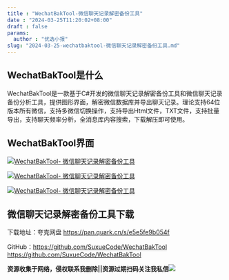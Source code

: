 ```yaml
---
title : "WechatBakTool-微信聊天记录解密备份工具"
date : "2024-03-25T11:20:02+08:00"
draft : false
params:
  author : "优选小报"
slug: "2024-03-25-wechatbaktool-微信聊天记录解密备份工具.md"
---
```


## WechatBakTool是什么

WechatBakTool是一款基于C#开发的微信聊天记录解密备份工具和微信聊天记录备份分析工具，提供图形界面，解密微信数据库并导出聊天记录。理论支持64位版本所有微信，支持多微信切换操作，支持导出Html文件，TXT文件，支持批量导出，支持聊天频率分析，全消息库内容搜索，下载解压即可使用。

## WechatBakTool界面

[![WechatBakTool-
微信聊天记录解密备份工具](//img7-1.zhekoulieshou.com/mmbiz_jpg/iaHBVewvSIbAjcr9g6TlCXSfiaDqkbzuEzkSSUqBclRzhG3OoXVB0DvdpWrqkhJ3eUXdlrTJntic5GgIQBvdxiameA/0)](//img7-1.zhekoulieshou.com/mmbiz_jpg/iaHBVewvSIbAjcr9g6TlCXSfiaDqkbzuEzkSSUqBclRzhG3OoXVB0DvdpWrqkhJ3eUXdlrTJntic5GgIQBvdxiameA/0)

[![WechatBakTool-
微信聊天记录解密备份工具](//img7-1.zhekoulieshou.com/mmbiz_jpg/iaHBVewvSIbAjcr9g6TlCXSfiaDqkbzuEzK63LvkRvheMOwbYuNTIF2zB6fKyGicJeq71G7zegDgqoWV3pMK3Vn2w/0)](//img7-1.zhekoulieshou.com/mmbiz_jpg/iaHBVewvSIbAjcr9g6TlCXSfiaDqkbzuEzK63LvkRvheMOwbYuNTIF2zB6fKyGicJeq71G7zegDgqoWV3pMK3Vn2w/0)

[![WechatBakTool-
微信聊天记录解密备份工具](//img7-1.zhekoulieshou.com/mmbiz_jpg/iaHBVewvSIbAjcr9g6TlCXSfiaDqkbzuEzlKFx5Pl4ibqPPic6tbVdYhOIUSibnjDNrqZa5CguicpXbqBXZPzCLeMDLg/0)](//img7-1.zhekoulieshou.com/mmbiz_jpg/iaHBVewvSIbAjcr9g6TlCXSfiaDqkbzuEzlKFx5Pl4ibqPPic6tbVdYhOIUSibnjDNrqZa5CguicpXbqBXZPzCLeMDLg/0)

## 微信聊天记录解密备份工具下载

下载地址：夸克网盘 https://pan.quark.cn/s/e5e5fe9b054f

GitHub：https://github.com/SuxueCode/WechatBakTool
https://github.com/SuxueCode/WechatBakTool

**资源收集于网络，侵权联系我删除||资源过期扫码关注我私信**![](//img7-1.zhekoulieshou.com/mmbiz_jpg/iaHBVewvSIbAjcr9g6TlCXSfiaDqkbzuEzp207hVzPqT4YGQOAazQ1KNHCeACbia5Lzq4Ckwibe48iar1q7lgVP1o3w/640?wx_fmt=jpeg&from=appmsg)


